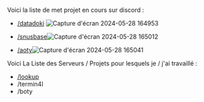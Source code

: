 Voici la liste de met projet en cours sur discord :
- [/datadoki](https://discord.gg/RHb8UyFb) ![Capture d'écran 2024-05-28 164953](https://github.com/xirix123abc/xirix123abc/assets/165948270/afc79ca2-8619-4f0c-b7b1-4e8478d7488a)


- [/snusbase](https://discord.gg/tyUNJPPY)![Capture d'écran 2024-05-28 165012](https://github.com/xirix123abc/xirix123abc/assets/165948270/46b470ab-c5b7-4e15-85b9-5cf1613a293e)


- [/aoty](https://discord.gg/dUtWSjrw)![Capture d'écran 2024-05-28 165041](https://github.com/xirix123abc/xirix123abc/assets/165948270/5c99453a-51af-487a-b030-b76505be90ca)


Voici La Liste des Serveurs / Projets pour lesquels je / j'ai travaillé :
- [/lookup](https://discord.gg/lookup)
- /termin4l
- /boty
